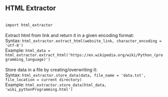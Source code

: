 <h2>HTML Extractor</h2>
<br>
<code>import html_extractor</code>
<br>
<br>
Extract html from link and return it in a given encoding format:<br>
Syntax: <code>html_extractor.extract_html(website_link, character_encoding = 'utf-8')</code><br>
Example: <code>html_data = html_extractor.extract_html('https://en.wikipedia.org/wiki/Python_(programming_language)')</code>
<br>
<br>
Store data in a file by creating/overwriting it:<br>
Syntax: <code>html_extractor.store_data(data, file_name = 'data.txt', file_location = current directory)</code><br>
Example: <code>html_extractor.store_data(html_data, 'wiki_pythonProgramming.html')</code>
